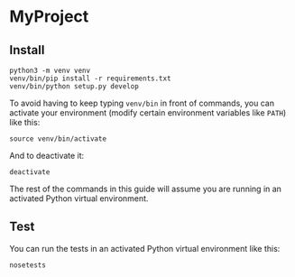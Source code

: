 # MyProject

## Install

```
python3 -m venv venv
venv/bin/pip install -r requirements.txt
venv/bin/python setup.py develop
```

To avoid having to keep typing `venv/bin` in front of commands, you can
activate your environment (modify certain environment variables like `PATH`)
like this:

```
source venv/bin/activate
```

And to deactivate it:

```
deactivate
```

The rest of the commands in this guide will assume you are running in an
activated Python virtual environment.

## Test

You can run the tests in an activated Python virtual environment like this:

```
nosetests
```
